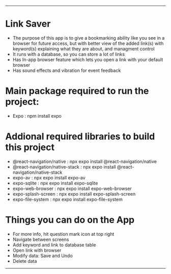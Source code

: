 ********************************************************************************************************************************************************************************
# Link Saver 
- The purpose of this app is to give a bookmarking ability like you see in a browser for future access, but with better view of the added link(s) with keyword(s) explaining what they are about, and managment control
- It runs with a database, so you can store a lot of links
- Has In-app browser feature which lets you open a link with your default browser
- Has sound effects and vibration for event feedback
  
# Main package required to run the project: 
- Expo  : npm install expo

# Addional required libraries to build this project
- @react-navigation/native       : npx expo install @react-navigation/native   
- @react-navigation/native-stack : npx expo install @react-navigation/native-stack
- expo-av                        : npx expo install expo-av
- expo-sqlite                    : npx expo install expo-sqlite 
- expo-web-browser               : npx expo install expo-web-browser
- expo-splash-screen             : npx expo install expo-splash-screen
- expo-file-system               : npx expo install expo-file-system

# Things you can do on the App
- For more info, hit question mark icon at top right
- Navigate between screens
- Add keyword and link to database table
- Open link with browser
- Modify data: Save and Undo
- Delete data
********************************************************************************************************************************************************************************
